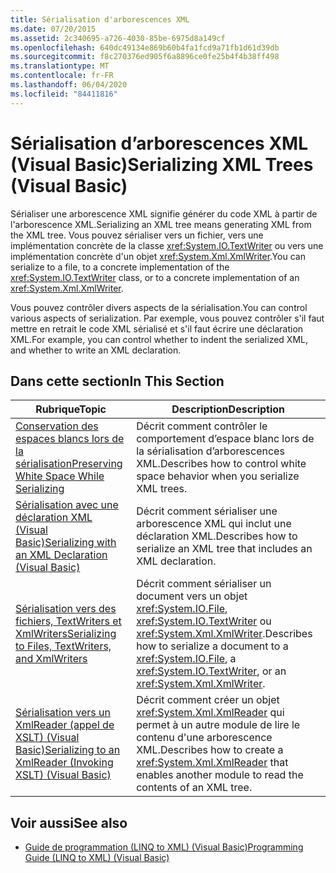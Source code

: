 ```yaml
---
title: Sérialisation d'arborescences XML
ms.date: 07/20/2015
ms.assetid: 2c340695-a726-4030-85be-6975d8a149cf
ms.openlocfilehash: 640dc49134e869b60b4fa1fcd9a71fb1d61d39db
ms.sourcegitcommit: f8c270376ed905f6a8896ce0fe25b4f4b38ff498
ms.translationtype: MT
ms.contentlocale: fr-FR
ms.lasthandoff: 06/04/2020
ms.locfileid: "84411816"
---
```

# <a name="serializing-xml-trees-visual-basic"></a><span data-ttu-id="99923-102">Sérialisation d’arborescences XML (Visual Basic)</span><span class="sxs-lookup"><span data-stu-id="99923-102">Serializing XML Trees (Visual Basic)</span></span>
<span data-ttu-id="99923-103">Sérialiser une arborescence XML signifie générer du code XML à partir de l'arborescence XML.</span><span class="sxs-lookup"><span data-stu-id="99923-103">Serializing an XML tree means generating XML from the XML tree.</span></span> <span data-ttu-id="99923-104">Vous pouvez sérialiser vers un fichier, vers une implémentation concrète de la classe <xref:System.IO.TextWriter> ou vers une implémentation concrète d'un objet <xref:System.Xml.XmlWriter>.</span><span class="sxs-lookup"><span data-stu-id="99923-104">You can serialize to a file, to a concrete implementation of the <xref:System.IO.TextWriter> class, or to a concrete implementation of an <xref:System.Xml.XmlWriter>.</span></span>  
  
 <span data-ttu-id="99923-105">Vous pouvez contrôler divers aspects de la sérialisation.</span><span class="sxs-lookup"><span data-stu-id="99923-105">You can control various aspects of serialization.</span></span> <span data-ttu-id="99923-106">Par exemple, vous pouvez contrôler s'il faut mettre en retrait le code XML sérialisé et s'il faut écrire une déclaration XML.</span><span class="sxs-lookup"><span data-stu-id="99923-106">For example, you can control whether to indent the serialized XML, and whether to write an XML declaration.</span></span>  
  
## <a name="in-this-section"></a><span data-ttu-id="99923-107">Dans cette section</span><span class="sxs-lookup"><span data-stu-id="99923-107">In This Section</span></span>  
  
|<span data-ttu-id="99923-108">Rubrique</span><span class="sxs-lookup"><span data-stu-id="99923-108">Topic</span></span>|<span data-ttu-id="99923-109">Description</span><span class="sxs-lookup"><span data-stu-id="99923-109">Description</span></span>|  
|-----------|-----------------|  
|[<span data-ttu-id="99923-110">Conservation des espaces blancs lors de la sérialisation</span><span class="sxs-lookup"><span data-stu-id="99923-110">Preserving White Space While Serializing</span></span>](preserving-white-space-while-serializing.md)|<span data-ttu-id="99923-111">Décrit comment contrôler le comportement d’espace blanc lors de la sérialisation d’arborescences XML.</span><span class="sxs-lookup"><span data-stu-id="99923-111">Describes how to control white space behavior when you serialize XML trees.</span></span>|  
|[<span data-ttu-id="99923-112">Sérialisation avec une déclaration XML (Visual Basic)</span><span class="sxs-lookup"><span data-stu-id="99923-112">Serializing with an XML Declaration (Visual Basic)</span></span>](serializing-with-an-xml-declaration.md)|<span data-ttu-id="99923-113">Décrit comment sérialiser une arborescence XML qui inclut une déclaration XML.</span><span class="sxs-lookup"><span data-stu-id="99923-113">Describes how to serialize an XML tree that includes an XML declaration.</span></span>|  
|[<span data-ttu-id="99923-114">Sérialisation vers des fichiers, TextWriters et XmlWriters</span><span class="sxs-lookup"><span data-stu-id="99923-114">Serializing to Files, TextWriters, and XmlWriters</span></span>](serializing-to-files-textwriters-and-xmlwriters.md)|<span data-ttu-id="99923-115">Décrit comment sérialiser un document vers un objet <xref:System.IO.File>, <xref:System.IO.TextWriter> ou <xref:System.Xml.XmlWriter>.</span><span class="sxs-lookup"><span data-stu-id="99923-115">Describes how to serialize a document to a <xref:System.IO.File>, a <xref:System.IO.TextWriter>, or an <xref:System.Xml.XmlWriter>.</span></span>|  
|[<span data-ttu-id="99923-116">Sérialisation vers un XmlReader (appel de XSLT) (Visual Basic)</span><span class="sxs-lookup"><span data-stu-id="99923-116">Serializing to an XmlReader (Invoking XSLT) (Visual Basic)</span></span>](serializing-to-an-xmlreader-invoking-xslt.md)|<span data-ttu-id="99923-117">Décrit comment créer un objet <xref:System.Xml.XmlReader> qui permet à un autre module de lire le contenu d'une arborescence XML.</span><span class="sxs-lookup"><span data-stu-id="99923-117">Describes how to create a <xref:System.Xml.XmlReader> that enables another module to read the contents of an XML tree.</span></span>|  
  
## <a name="see-also"></a><span data-ttu-id="99923-118">Voir aussi</span><span class="sxs-lookup"><span data-stu-id="99923-118">See also</span></span>

- [<span data-ttu-id="99923-119">Guide de programmation (LINQ to XML) (Visual Basic)</span><span class="sxs-lookup"><span data-stu-id="99923-119">Programming Guide (LINQ to XML) (Visual Basic)</span></span>](programming-guide-linq-to-xml.md)
